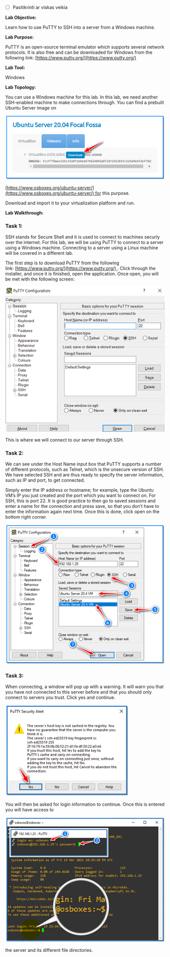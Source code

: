 - [ ] Pasitikrinti ar viskas veikia

**Lab Objective:**

Learn how to use PuTTY to SSH into a server from a Windows machine.

**Lab Purpose:**

PuTTY is an open-source terminal emulator which supports several network protocols. It is also free and can be downloaded for Windows from the following link: [https://www.putty.org/](https://www.putty.org/)

**Lab Tool:**

Windows

**Lab Topology:**

You can use a Windows machine for this lab. In this lab, we need another SSH-enabled machine to make connections through. You can find a prebuilt Ubuntu Server image on

![ubuntu download](attachements/ubuntu_download.png)

[https://www.osboxes.org/ubuntu-server/](https://www.osboxes.org/ubuntu-server/) for this purpose.

Download and import it to your virtualization platform and run.

**Lab Walkthrough:**

### Task 1:

SSH stands for Secure Shell and it is used to connect to machines securly over the internet. For this lab, we will be using PuTTY to connect to a server using a Windows machine. Connecting to a server using a Linux machine will be covered in a different lab.

The first step is to download PuTTY from the following link: [https://www.putty.org/](https://www.putty.org/) . Click through the installer, and once it is finished, open the application. Once open, you will be met with the following screen:

![download putty](attachements/download_putty.png)

This is where we will connect to our server through SSH.

### Task 2:

We can see under the Host Name input box that PuTTY supports a number of different protocols, such as Telnet, which is the unsecure version of SSH. We have selected SSH and are thus ready to specify the server information, such as IP and port, to get connected.

Simply enter the IP address or hostname; for example, type the Ubuntu VM’s IP you just created and the port which you want to connect on. For SSH, this is port 22. It is good practice to then go to saved sessions and enter a name for the connection and press save, so that you don’t have to enter the information again next time. Once this is done, click open on the bottom right corner.

![putty ssh](attachements/putty_ssh.png)

### Task 3:

When connecting, a window will pop up with a warning. It will warn you that you have not connected to this server before and that you should only connect to servers you trust. Click yes and continue.

![putty](attachements/putty.png)

You will then be asked for login information to continue. Once this is entered you will have access to

![ssh putty](attachements/ssh_putty.png)

the server and its different file directories.